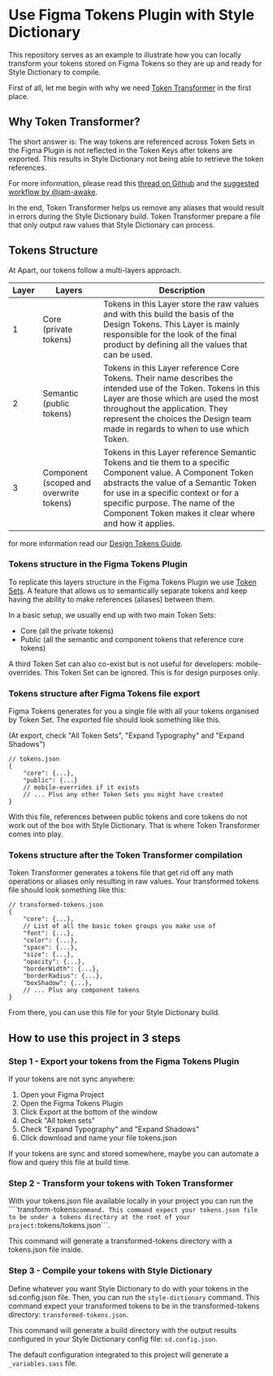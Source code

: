 # Use Figma Tokens Plugin with Style Dictionary

This repository serves as an example to illustrate how you can locally transform your tokens stored on Figma Tokens so they are up and ready for Style Dictionary to compile.

First of all, let me begin with why we need [Token Transformer](https://www.npmjs.com/package/token-transformer) in the first place.

## Why Token Transformer?

The short answer is: The way tokens are referenced across Token Sets in the Figma Plugin is not reflected in the Token Keys after tokens are exported. This results in Style Dictionary not being able to retrieve the token references.

For more information, please read this [thread on Github](https://github.com/six7/figma-tokens/issues/691#issuecomment-1144889277) and the [suggested workflow by @jam-awake](https://github.com/six7/figma-tokens/issues/691#issuecomment-1144984836).

In the end, Token Transformer helps us remove any aliases that would result in errors during the Style Dictionary build. Token Transformer prepare a file that only output raw values that Style Dictionary can process.

## Tokens Structure

At Apart, our tokens follow a multi-layers approach.

| Layer | Layers | Description |
|---|---|---|
| 1 | Core<br>(private tokens) | Tokens in this Layer store the raw values and with this build the basis of the Design Tokens. This Layer is mainly responsible for the look of the final product by defining all the values that can be used. |
| 2 | Semantic<br>(public tokens) | Tokens in this Layer reference Core Tokens. Their name describes the intended use of the Token. Tokens in this Layer are those which are used the most throughout the application. They represent the choices the Design team made in regards to when to use which Token. |
| 3 | Component<br>(scoped and overwrite tokens) | Tokens in this Layer reference Semantic Tokens and tie them to a specific Component value. A Component Token abstracts the value of a Semantic Token for use in a specific context or for a specific purpose. The name of the Component Token makes it clear where and how it applies. |

for more information read our [Design Tokens Guide](https://docs.google.com/document/d/1riMIYd7VIVZzHqp4x13GQ_DD3lg0E2YxrzpykbVkE9I/).

### Tokens structure in the Figma Tokens Plugin

To replicate this layers structure in the Figma Tokens Plugin we use [Token Sets](https://docs.tokens.studio/themes/token-sets). A feature that allows us to semantically separate tokens and keep having the ability to make references (aliases) between them.

In a basic setup, we usually end up with two main Token Sets:
- Core (all the private tokens)
- Public (all the semantic and component tokens that reference core tokens)

A third Token Set can also co-exist but is not useful for developers: mobile-overrides. This Token Set can be ignored. This is for design purposes only.

### Tokens structure after Figma Tokens file export

Figma Tokens generates for you a single file with all your tokens organised by Token Set. The exported file should look something like this.

(At export, check "All Token Sets", "Expand Typography" and "Expand Shadows")

```jsonc
// tokens.json
{
    "core": {...},
    "public": {...}
    // mobile-overrides if it exists
    // ... Plus any other Token Sets you might have created
}
```

With this file, references between public tokens and core tokens do not work out of the box with Style Dictionary. That is where Token Transformer comes into play.

### Tokens structure after the Token Transformer compilation

Token Transformer generates a tokens file that get rid off any math operations or aliases only resulting in raw values. Your transformed tokens file should look something like this:

```jsonc
// transformed-tokens.json
{
    "core": {...},
    // List of all the basic token groups you make use of
    "font": {...},
    "color": {...},
    "space": {...},
    "size": {...},
    "opacity": {...},
    "borderWidth": {...},
    "borderRadius": {...},
    "boxShadow": {...},
    // ... Plus any component tokens
}
```

From there, you can use this file for your Style Dictionary build.

## How to use this project in 3 steps

### Step 1 - Export your tokens from the Figma Tokens Plugin

If your tokens are not sync anywhere:
1. Open your Figma Project
2. Open the Figma Tokens Plugin
3. Click Export at the bottom of the window
4. Check "All token sets"
5. Check "Expand Typography" and "Expand Shadows"
6. Click download and name your file tokens.json

If your tokens are sync and stored somewhere, maybe you can automate a flow and query this file at build time.

### Step 2 - Transform your tokens with Token Transformer

With your tokens.json file available locally in your project you can run the ````transform-tokens``` command. This command expect your tokens.json file to be under a tokens directory at the root of your project: ```tokens/tokens.json```.

This command will generate a transformed-tokens directory with a tokens.json file inside.

### Step 3 - Compile your tokens with Style Dictionary

Define whatever you want Style Dictionary to do with your tokens in the sd.config.json file. Then, you can run the ```style-dictionary``` command. This command expect your transformed tokens to be in the transformed-tokens directory: ```transformed-tokens.json```.

This command will generate a build directory with the output results configured in your Style Dictionary config file: ```sd.config.json```.

The default configuration integrated to this project will generate a ```_variables.sass``` file.